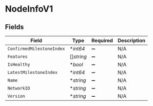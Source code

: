 # NodeInfoV1


## Fields

| Field                     | Type                      | Required                  | Description               |
| ------------------------- | ------------------------- | ------------------------- | ------------------------- |
| `ConfirmedMilestoneIndex` | **int64*                  | :heavy_minus_sign:        | N/A                       |
| `Features`                | []*string*                | :heavy_minus_sign:        | N/A                       |
| `IsHealthy`               | **bool*                   | :heavy_minus_sign:        | N/A                       |
| `LatestMilestoneIndex`    | **int64*                  | :heavy_minus_sign:        | N/A                       |
| `Name`                    | **string*                 | :heavy_minus_sign:        | N/A                       |
| `NetworkID`               | **string*                 | :heavy_minus_sign:        | N/A                       |
| `Version`                 | **string*                 | :heavy_minus_sign:        | N/A                       |